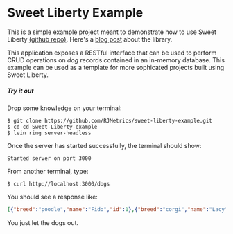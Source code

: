 # Sweet Liberty Example

This is a simple example project meant to demonstrate how to use Sweet Liberty [(github repo)](https://github.com/RJMetrics/sweet-liberty). Here's a [blog post](http://rjmetrics.com/##############) about the library.

This application exposes a RESTful interface that can be used to perform CRUD operations on *dog* records contained in an in-memory database. This example can be used as a template for more sophicated projects built using Sweet Liberty.

##### Try it out

Drop some knowledge on your terminal:

```
$ git clone https://github.com/RJMetrics/sweet-liberty-example.git
$ cd cd Sweet-Liberty-example
$ lein ring server-headless
```

Once the server has started successfully, the terminal should show:

`Started server on port 3000`

From another terminal, type:

`$ curl http://localhost:3000/dogs`

You should see a response like:
```json
[{"breed":"poodle","name":"Fido","id":1},{"breed":"corgi","name":"Lacy","id":2},{"breed":"chihuahua","name":"Rex","id":3},{"breed":"dalmation","name":"Spot","id":4},{"breed":"chihuahua","name":"Taco","id":5},{"breed":"corgi","name":"Brody","id":6}]
```

You just let the dogs out.
